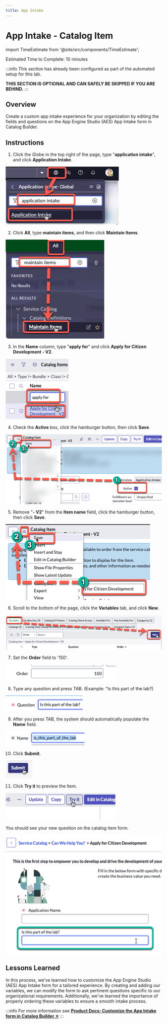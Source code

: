 ```yaml
---
title: App Intake
---
```


# App Intake - Catalog Item

import TimeEstimate from '@site/src/components/TimeEstimate';

<TimeEstimate>Estimated Time to Complete: 10 minutes</TimeEstimate>

:::info
This section has already been configured as part of the automated setup for this lab. 

**THIS SECTION IS OPTIONAL AND CAN SAFELY BE SKIPPED IF YOU ARE BEHIND.**
:::

## Overview

Create a custom app intake experience for your organization by editing the fields and questions on the App Engine Studio (AES) App Intake form in Catalog Builder.

## Instructions

1. Click the Globe in the top right of the page, type "**application intake**", and click **Application Intake**.

![relative](../../assets/images/2023-07-31-16-19-21.png)

2. Click **All**, type **maintain items**, and then click **Maintain Items**.

![relative](../../assets/images/2023-07-31-16-02-07.png)

3. In the **Name** column, type "**apply for**" and click **Apply for Citizen Development - V2**.

![relative](../../assets/images/2023-07-31-16-03-52.png)

4. Check the **Active** box, click the hamburger button, then click **Save**.

![relative](../../assets/images/2023-07-31-16-26-29.png)

5. Remove "**- V2**" from the **Item name** field, click the hamburger button, then click **Save**.

![relative](../../assets/images/2023-07-31-16-35-01.png)

6. Scroll to the bottom of the page, click the **Variables** tab, and click **New**.

![relative](../../assets/images/2023-07-31-16-37-30.png)

7. Set the **Order** field to '150'.

![relative](../../assets/images/2023-07-31-16-38-51.png)

8. Type any question and press TAB.  (Example: "Is this part of the lab?)

![relative](../../assets/images/2023-07-31-16-39-52.png)

9. After you press TAB, the system should automatically populate the **Name** field. 

![relative](../../assets/images/2023-07-31-16-41-03.png)

10. Click **Submit**.

![relative](../../assets/images/2023-07-31-16-41-18.png)

11. Click **Try it** to preview the Item.

![relative](../../assets/images/2023-07-31-16-42-20.png)

You should see your new question on the catalog item form.

![relative](../../assets/images/2023-07-31-16-42-57.png)

## Lessons Learned

In this process, we've learned how to customize the App Engine Studio (AES) App Intake form for a tailored experience. By creating and adding our variables, we can modify the form to ask pertinent questions specific to our organizational requirements. Additionally, we've learned the importance of properly ordering these variables to ensure a smooth intake process.

:::info
For more information see **<a href="https://docs.servicenow.com/csh?topicname=customize-app-intake-form-catalog-builder.html&version=latest" target="_blank">Product Docs: Customize the App Intake form in Catalog Builder ↗</a>**
:::

